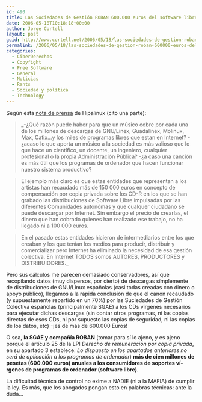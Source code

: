 ```yaml
---
id: 490
title: Las Sociedades de Gestión ROBAN 600.000 euros del software libre
date: 2006-05-18T10:18:18+00:00
author: Jorge Cortell
layout: post
guid: http://www.cortell.net/2006/05/18/las-sociedades-de-gestion-roban-600000-euros-del-software-libre/
permalink: /2006/05/18/las-sociedades-de-gestion-roban-600000-euros-del-software-libre/
categories:
  - CiberDerechos
  - Copyfight
  - Free Software
  - General
  - Noticias
  - Rants
  - Sociedad y polí­tica
  - Technology
---
```

Según esta <a target="_blank" title="nota prensa Hispalinux" href="http://www.hispalinux.es/node/592">nota de prensa</a> de Hipalinux (cito una parte):

> _-¿Qué razón puede haber para que un músico cobre por cada una de los millones de descargas de GNU/Linex, Guadalinex, Molinux, Max, Catix&#8230;y los miles de programas libres que estan en Internet? -¿acaso lo que aporta un músico a la sociedad es más valioso que lo que hace un cientí­fico, un docente, un ingeniero, cualquier profesional o la propia Administración Pública? -¿a caso una canción es más útil que los programas de ordenador que hacen funcionar nuestro sistema productivo?
  
> El ejemplo más claro es que estas entidades que representan a los artistas han recaudado más de 150 000 euros en concepto de compensación por copia privada sobre los CD-R en los que se han grabado las distribuciones de Software Libre impulsadas por las diferentes Comunidades autonómas y que cualquer ciudadano se puede descargar por Internet. Sin embargo el precio de crearlas, el dinero que han cobrado quienes han realizado ese trabajo, no ha llegado ni a 100 000 euros.
  
> En el pasado estas entidades hicieron de intermediarios entre los que creaban y los que tení­an los medios para producir, distribuir y comercializar pero Internet ha eliminado la necesidad de esa gestión colectiva. En Internet TODOS somos AUTORES, PRODUCTORES y DISTRIBUIDORES._

Pero sus cálculos me parecen demasiado conservadores, así­ que recopilando datos (muy dispersos, por cierto) de descargas sí­mplemente de distribuciones de GNU/Linux españolas (casi todas creadas con dinero o apoyo público), llegamos a la rápida conclusión de que el canon recaudado (y supuestamente repartido en un 70%) por las Suciedades de Gestión Colectiva españolas (principalmente SGAE) a los CDs ví­rgenes necesarios para ejecutar dichas descargas (sin contar otros programas, ni las copias directas de esos CDs, ni por supuesto las copias de seguridad, ni las copias de los datos, etc) -¡es de más de 600.000 Euros!
  
O sea, **la SGAE y compañí­a ROBAN** (tomar para sí­ lo ajeno, y es ajeno porque el artí­culo 25 de la LPI _Derecho de remuneración por copia privada_, en su apartado 3 establece: _Lo dispuesto en los apartados anteriores no será de aplicación a los programas de ordenador_) **más de cien millones de pesetas (600.000 euros) anuales a los consumidores de soportes ví­rgenes de programas de ordenador (software libre)**.
  
La dificultad técnica de control no exime a NADIE (ni a la MAFIA) de cumplir la ley. Es más, que los abogados pongan esto en palabras técnicas: ante la duda&#8230;